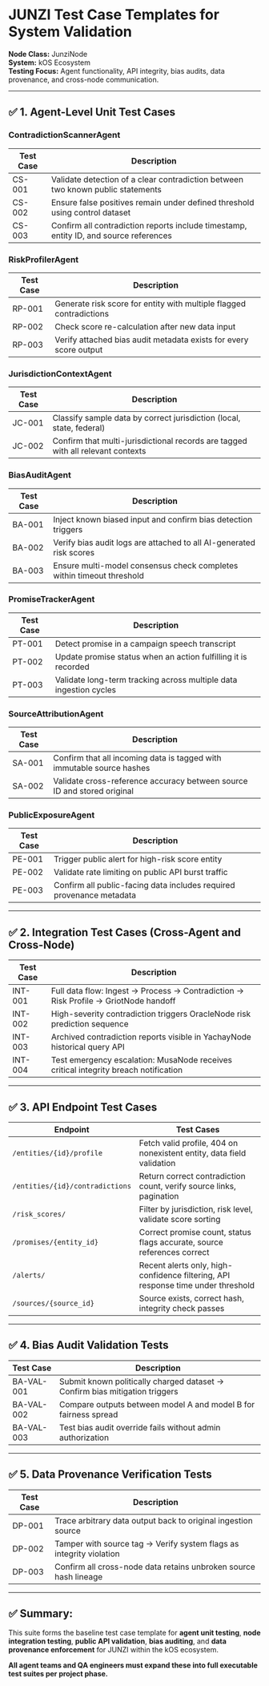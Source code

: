 # JUNZI Test Case Templates for System Validation

**Node Class:** JunziNode  
**System:** kOS Ecosystem  
**Testing Focus:** Agent functionality, API integrity, bias audits, data provenance, and cross-node communication.

---

## ✅ 1. Agent-Level Unit Test Cases

### ContradictionScannerAgent
| Test Case | Description |
|---|---|
| CS-001 | Validate detection of a clear contradiction between two known public statements |
| CS-002 | Ensure false positives remain under defined threshold using control dataset |
| CS-003 | Confirm all contradiction reports include timestamp, entity ID, and source references |

### RiskProfilerAgent
| Test Case | Description |
|---|---|
| RP-001 | Generate risk score for entity with multiple flagged contradictions |
| RP-002 | Check score re-calculation after new data input |
| RP-003 | Verify attached bias audit metadata exists for every score output |

### JurisdictionContextAgent
| Test Case | Description |
|---|---|
| JC-001 | Classify sample data by correct jurisdiction (local, state, federal) |
| JC-002 | Confirm that multi-jurisdictional records are tagged with all relevant contexts |

### BiasAuditAgent
| Test Case | Description |
|---|---|
| BA-001 | Inject known biased input and confirm bias detection triggers |
| BA-002 | Verify bias audit logs are attached to all AI-generated risk scores |
| BA-003 | Ensure multi-model consensus check completes within timeout threshold |

### PromiseTrackerAgent
| Test Case | Description |
|---|---|
| PT-001 | Detect promise in a campaign speech transcript |
| PT-002 | Update promise status when an action fulfilling it is recorded |
| PT-003 | Validate long-term tracking across multiple data ingestion cycles |

### SourceAttributionAgent
| Test Case | Description |
|---|---|
| SA-001 | Confirm that all incoming data is tagged with immutable source hashes |
| SA-002 | Validate cross-reference accuracy between source ID and stored original |

### PublicExposureAgent
| Test Case | Description |
|---|---|
| PE-001 | Trigger public alert for high-risk score entity |
| PE-002 | Validate rate limiting on public API burst traffic |
| PE-003 | Confirm all public-facing data includes required provenance metadata |

---

## ✅ 2. Integration Test Cases (Cross-Agent and Cross-Node)

| Test Case | Description |
|---|---|
| INT-001 | Full data flow: Ingest → Process → Contradiction → Risk Profile → GriotNode handoff |
| INT-002 | High-severity contradiction triggers OracleNode risk prediction sequence |
| INT-003 | Archived contradiction reports visible in YachayNode historical query API |
| INT-004 | Test emergency escalation: MusaNode receives critical integrity breach notification |

---

## ✅ 3. API Endpoint Test Cases

| Endpoint | Test Cases |
|---|---|
| `/entities/{id}/profile` | Fetch valid profile, 404 on nonexistent entity, data field validation |
| `/entities/{id}/contradictions` | Return correct contradiction count, verify source links, pagination |
| `/risk_scores/` | Filter by jurisdiction, risk level, validate score sorting |
| `/promises/{entity_id}` | Correct promise count, status flags accurate, source references correct |
| `/alerts/` | Recent alerts only, high-confidence filtering, API response time under threshold |
| `/sources/{source_id}` | Source exists, correct hash, integrity check passes |

---

## ✅ 4. Bias Audit Validation Tests

| Test Case | Description |
|---|---|
| BA-VAL-001 | Submit known politically charged dataset → Confirm bias mitigation triggers |
| BA-VAL-002 | Compare outputs between model A and model B for fairness spread |
| BA-VAL-003 | Test bias audit override fails without admin authorization |

---

## ✅ 5. Data Provenance Verification Tests

| Test Case | Description |
|---|---|
| DP-001 | Trace arbitrary data output back to original ingestion source |
| DP-002 | Tamper with source tag → Verify system flags as integrity violation |
| DP-003 | Confirm all cross-node data retains unbroken source hash lineage |

---

## ✅ Summary:
This suite forms the baseline test case template for **agent unit testing**, **node integration testing**, **public API validation**, **bias auditing**, and **data provenance enforcement** for JUNZI within the kOS ecosystem.

**All agent teams and QA engineers must expand these into full executable test suites per project phase.**


